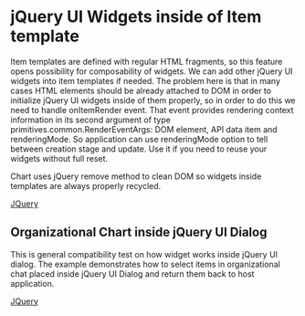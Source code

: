 # jQuery UI Widgets inside of Item template

Item templates are defined with regular HTML fragments, so this feature opens possibility for composability of widgets.  We can add other jQuery UI widgets into item templates if needed. The problem here is that in many cases HTML elements should be already attached to DOM in order to initialize jQuery UI widgets inside of them properly, so in order to do this we need to handle onItemRender event. That event provides rendering context information in its second argument of type primitives.common.RenderEventArgs: DOM element, API data item and renderingMode. So application can use renderingMode option to tell between creation stage and update. Use it if you need to reuse your widgets without full reset.

Chart uses jQuery remove method to clean DOM so widgets inside templates are always properly recycled.

[JQuery](jquery.widgets/CaseCustomControlTemplate.html)

## Organizational Chart inside jQuery UI Dialog

This is general compatibility test on how widget works inside jQuery UI dialog. The example demonstrates how to select items in organizational chat placed inside jQuery UI Dialog and return them back to host application. 

[JQuery](jquery.widgets/CaseOrganizationalChartInsidejQueryUIDialog.html)